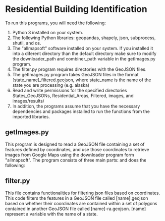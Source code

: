 # Residential Building Identification
To run this programs, you will need the following:

1. Python 3 installed on your system.
2. The following Python libraries: geopandas, shapely, json, subprocess, shutil, and os.
3. The "allmapsoft" software installed on your system. If you installed it into a diferent directory than the default directory make sure to modify the  downloader_path and combiner_path variable in the getImages.py program.
4. The filter.py program requires directories with the GeoJSON files.
5. The getImages.py program takes GeoJSON files in the format [state_name]_filtered.geojson, where state_name is the name of the state you are processing (e.g. alaska)
6. Read and write permissions for the specified directories States_GeoJSONs, Residential_Areas, Filtered, images, and images/results/
7. In addition, the programs assume that you have the necessary dependencies and packages installed to run the functions from the imported libraries.
## getImages.py
This program is designed to read a GeoJSON file containing a set of features defined by coordinates, and use those coordinates to retrieve images from Google Maps using the downloader program form "allmapsoft". The program consists of three main parts: and does the following:

## filter.py
This file contains functionalities for filtering json files based on coordinates. This code filters the features in a GeoJSON file called [name].geojson based on whether their coordinates are contained within a set of polygons contained in another GeoJSON file called [name]-ra.geojson. [name] represent a variable with the name of a state.

